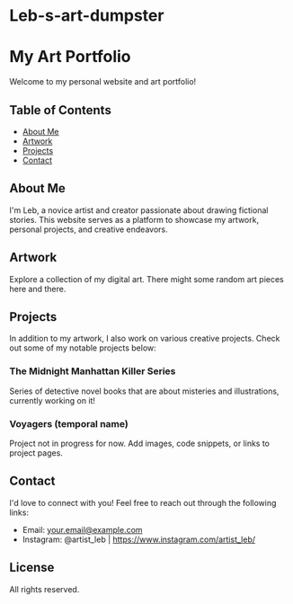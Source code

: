 # Leb-s-art-dumpster
# My Art Portfolio

Welcome to my personal website and art portfolio!

## Table of Contents

- [About Me](#about-me)
- [Artwork](#artwork)
- [Projects](#projects)
- [Contact](#contact)

## About Me

I'm Leb, a novice artist and creator passionate about drawing fictional stories. This website serves as a platform to showcase my artwork, personal projects, and creative endeavors.

## Artwork

Explore a collection of my digital art. There might some random art pieces here and there.

## Projects

In addition to my artwork, I also work on various creative projects. Check out some of my notable projects below:

### The Midnight Manhattan Killer Series

Series of detective novel books that are about misteries and illustrations, currently working on it!

### Voyagers (temporal name)

Project not in progress for now. Add images, code snippets, or links to project pages.

## Contact

I'd love to connect with you! Feel free to reach out through the following links:

- Email: your.email@example.com
- Instagram: @artist_leb | https://www.instagram.com/artist_leb/

## License

All rights reserved.
